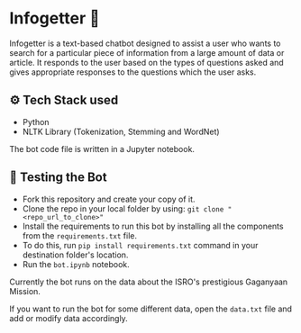 # Infogetter 🤖

Infogetter is a text-based chatbot designed to assist a user who wants to search for a particular piece of information from a large amount of data or article. It responds to the user based on the types of questions asked and gives appropriate responses to the questions which the user asks.

## ⚙ Tech Stack used 
* Python
* NLTK Library (Tokenization, Stemming and WordNet)

The bot code file is written in a Jupyter notebook.

## 🚀 Testing the Bot
* Fork this repository and create your copy of it.
* Clone the repo in your local folder by using: `git clone "<repo_url_to_clone>"`
* Install the requirements to run this bot by installing all the components from the `requirements.txt` file. 
* To do this, run `pip install requirements.txt` command in your destination folder's location.
* Run the `bot.ipynb` notebook. 

Currently the bot runs on the data about the ISRO's prestigious Gaganyaan Mission.

If you want to run the bot for some different data, open the `data.txt` file and add or modify data accordingly.
